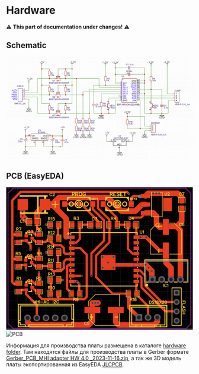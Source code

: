 # Hardware
:warning: **This part of documentation under changes!** :warning:

## Schematic
![schematic](images/PCB_MHI_adapter_HW4-circuit_diagram.png)

## PCB (EasyEDA)
![PCB](images/PCB_MHI_adapter_HW4-top_layer.png)
![PCB](images/PCB_MHI_adapter_HW4-bottom_layer.png)

Информация для производства платы размещена в каталоге [hardware folder](Hardware). Там находятся файлы для производства платы в Gerber формате [Gerber_PCB_MHI adapter HW 4.0 _2023-11-16.zip](Hardware/Gerber/MHI-AC-Ctrl_v2.2_2021-01-22.zip), а так же 3D модель платы экспортированная из EasyEDA [JLCPCB](https://jlcpcb.com).